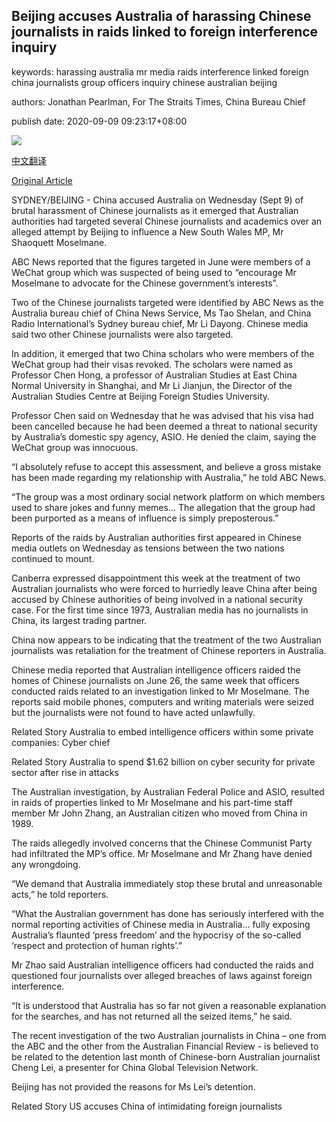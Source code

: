 ## Beijing accuses Australia of harassing Chinese journalists in raids linked to foreign interference inquiry

keywords: harassing australia mr media raids interference linked foreign china journalists group officers inquiry chinese australian beijing

authors: Jonathan Pearlman, For The Straits Times, China Bureau Chief

publish date: 2020-09-09 09:23:17+08:00

![](https://www.straitstimes.com/sites/default/files/styles/x_large/public/articles/2020/09/09/af_aus-china-conflict_090920.jpg?itok=MrslB1Vq)

[中文翻译](Beijing%20accuses%20Australia%20of%20harassing%20Chinese%20journalists%20in%20raids%20linked%20to%20foreign%20interference%20inquiry_zh.md)

[Original Article](https://www.straitstimes.com/asia/australianz/australian-intelligence-raided-chinese-journalists-homes-in-june-xinhua)

SYDNEY/BEIJING - China accused Australia on Wednesday (Sept 9) of brutal harassment of Chinese journalists as it emerged that Australian authorities had targeted several Chinese journalists and academics over an alleged attempt by Beijing to influence a New South Wales MP, Mr Shaoquett Moselmane.

ABC News reported that the figures targeted in June were members of a WeChat group which was suspected of being used to “encourage Mr Moselmane to advocate for the Chinese government’s interests”.

Two of the Chinese journalists targeted were identified by ABC News as the Australia bureau chief of China News Service, Ms Tao Shelan, and China Radio International’s Sydney bureau chief, Mr Li Dayong. Chinese media said two other Chinese journalists were also targeted.

In addition, it emerged that two China scholars who were members of the WeChat group had their visas revoked. The scholars were named as Professor Chen Hong, a professor of Australian Studies at East China Normal University in Shanghai, and Mr Li Jianjun, the Director of the Australian Studies Centre at Beijing Foreign Studies University.

Professor Chen said on Wednesday that he was advised that his visa had been cancelled because he had been deemed a threat to national security by Australia’s domestic spy agency, ASIO. He denied the claim, saying the WeChat group was innocuous.

“I absolutely refuse to accept this assessment, and believe a gross mistake has been made regarding my relationship with Australia,” he told ABC News.

“The group was a most ordinary social network platform on which members used to share jokes and funny memes... The allegation that the group had been purported as a means of influence is simply preposterous.”

Reports of the raids by Australian authorities first appeared in Chinese media outlets on Wednesday as tensions between the two nations continued to mount.

Canberra expressed disappointment this week at the treatment of two Australian journalists who were forced to hurriedly leave China after being accused by Chinese authorities of being involved in a national security case. For the first time since 1973, Australian media has no journalists in China, its largest trading partner.

China now appears to be indicating that the treatment of the two Australian journalists was retaliation for the treatment of Chinese reporters in Australia.

Chinese media reported that Australian intelligence officers raided the homes of Chinese journalists on June 26, the same week that officers conducted raids related to an investigation linked to Mr Moselmane. The reports said mobile phones, computers and writing materials were seized but the journalists were not found to have acted unlawfully.

Related Story Australia to embed intelligence officers within some private companies: Cyber chief

Related Story Australia to spend $1.62 billion on cyber security for private sector after rise in attacks

The Australian investigation, by Australian Federal Police and ASIO, resulted in raids of properties linked to Mr Moselmane and his part-time staff member Mr John Zhang, an Australian citizen who moved from China in 1989.

The raids allegedly involved concerns that the Chinese Communist Party had infiltrated the MP’s office. Mr Moselmane and Mr Zhang have denied any wrongdoing.

“We demand that Australia immediately stop these brutal and unreasonable acts,” he told reporters.

“What the Australian government has done has seriously interfered with the normal reporting activities of Chinese media in Australia… fully exposing Australia’s flaunted ‘press freedom’ and the hypocrisy of the so-called ‘respect and protection of human rights’.”

Mr Zhao said Australian intelligence officers had conducted the raids and questioned four journalists over alleged breaches of laws against foreign interference.

“It is understood that Australia has so far not given a reasonable explanation for the searches, and has not returned all the seized items,” he said.

The recent investigation of the two Australian journalists in China – one from the ABC and the other from the Australian Financial Review - is believed to be related to the detention last month of Chinese-born Australian journalist Cheng Lei, a presenter for China Global Television Network.

Beijing has not provided the reasons for Ms Lei’s detention.

Related Story US accuses China of intimidating foreign journalists